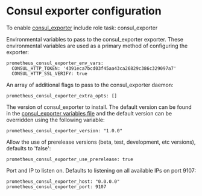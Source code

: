 # Consul exporter configuration

To enable [consul_exporter](https://github.com/prometheus/consul_exporter) include role task: consul_exporter

Environmental variables to pass to the consul_exporter exporter. These environmental variables are used as a primary method of configuring the exporter:

    prometheus_consul_exporter_env_vars:
      CONSUL_HTTP_TOKEN: '4391eca7bcd03f45aa43ca26829c386c329097a7'
      CONSUL_HTTP_SSL_VERIFY: true

An array of additional flags to pass to the consul_exporter daemon:

    prometheus_consul_exporter_extra_opts: []

The version of consul_exporter to install. The default version can be found in the [consul_exporter variables file](../vars/software/consul_exporter.yml) and the default version can be overridden using the following variable:

    prometheus_consul_exporter_version: "1.0.0"

Allow the use of prerelease versions (beta, test, development, etc versions), defaults to 'false':

    prometheus_consul_exporter_use_prerelease: true

Port and IP to listen on. Defaults to listening on all available IPs on port 9107:

    prometheus_consul_exporter_host: "0.0.0.0"
    prometheus_consul_exporter_port: 9107
